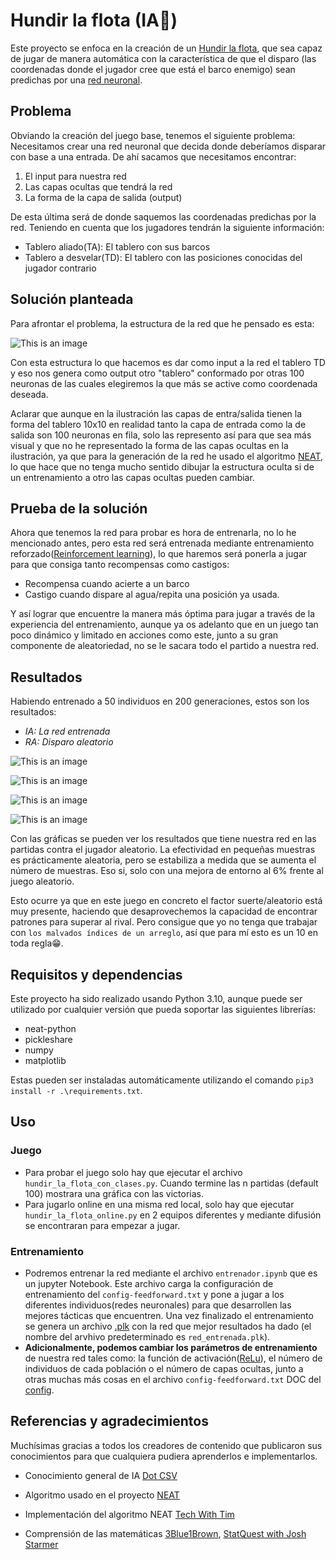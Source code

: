 # Hundir la flota (IA🤖)

Este proyecto se enfoca en la creación de un [Hundir la flota](https://es.wikipedia.org/wiki/Batalla_naval_(juego)), que sea capaz de jugar de manera automática con la característica de que el disparo (las coordenadas donde el jugador cree que está el barco enemigo) sean predichas por una [red neuronal](https://en.wikipedia.org/wiki/Feedforward_neural_network).

## Problema

Obviando la creación del juego base, tenemos el siguiente problema:
Necesitamos crear una red neuronal que decida donde deberíamos disparar con base a una entrada. De ahí sacamos que necesitamos encontrar:

1. El input para nuestra red
2. Las capas ocultas que tendrá la red
3. La forma de la capa de salida (output)

De esta última será de donde saquemos las coordenadas predichas por la red. Teniendo en cuenta que los jugadores tendrán la siguiente información:

* Tablero aliado(TA): El tablero con sus barcos
* Tablero a desvelar(TD): El tablero con las posiciones conocidas del jugador contrario

## Solución planteada

Para afrontar el problema, la estructura de la red que he pensado es esta:

![This is an image](resources/red_img.png)

Con esta estructura lo que hacemos es dar como input a la red el tablero TD y eso nos genera como output otro "tablero" conformado por otras 100 neuronas de las cuales elegiremos la que más se active como coordenada deseada.

Aclarar que aunque en la ilustración las capas de entra/salida tienen la forma del tablero 10x10 en realidad tanto la capa de entrada como la de salida son 100 neuronas en fila, solo las represento así para que sea más visual y que no he representado la forma de las capas ocultas en la ilustración, ya que para la generación de la red he usado el algoritmo [NEAT](https://neat-python.readthedocs.io/en/latest/neat_overview.html), lo que hace que no tenga mucho sentido dibujar la estructura oculta si de un entrenamiento a otro las capas ocultas pueden cambiar.

## Prueba de la solución

Ahora que tenemos la red para probar es hora de entrenarla, no lo he mencionado antes, pero esta red será entrenada mediante entrenamiento reforzado([Reinforcement learning](https://en.wikipedia.org/wiki/Reinforcement_learning)), lo que haremos será ponerla a jugar para que consiga tanto recompensas como castigos:

* Recompensa cuando acierte a un barco
* Castigo cuando dispare al agua/repita una posición ya usada.

Y así lograr que encuentre la manera más óptima para jugar a través de la experiencia del entrenamiento, aunque ya os adelanto que en un juego tan poco dinámico y limitado en acciones como este, junto a su gran componente de aleatoriedad, no se le sacara todo el partido a nuestra red.

## Resultados

Habiendo entrenado a 50 individuos en 200 generaciones, estos son los resultados:

* *IA: La red entrenada*
* *RA: Disparo aleatorio*

![This is an image](resultado_de_partidas/10_partidas/0.png)

![This is an image](resultado_de_partidas/100_partidas/0.png)

![This is an image](resultado_de_partidas/1000_partidas/0.png)

![This is an image](resultado_de_partidas/10_000-partidas.png)

Con las gráficas se pueden ver los resultados que tiene nuestra red en las partidas contra el jugador aleatorio. La efectividad en pequeñas muestras es prácticamente aleatoria, pero se estabiliza a medida que se aumenta el número de muestras. Eso si, solo con una mejora de entorno al 6% frente al juego aleatorio.

Esto ocurre ya que en este juego en concreto el factor suerte/aleatorio está muy presente, haciendo que desaprovechemos la capacidad de encontrar patrones para superar al rival. Pero consigue que yo no tenga que trabajar con ``los malvados índices de un arreglo``, así que para mí esto es un 10 en toda regla😁.

## Requisitos y dependencias

Este proyecto ha sido realizado usando Python 3.10, aunque puede ser utilizado por cualquier versión que pueda soportar las siguientes librerías:

* neat-python
* pickleshare
* numpy
* matplotlib

Estas pueden ser instaladas automáticamente utilizando el comando ``pip3 install -r .\requirements.txt``.

## Uso

### Juego

* Para probar el juego solo hay que ejecutar el archivo ``hundir_la_flota_con_clases.py``. Cuando termine las n partidas (default 100) mostrara una gráfica con las victorias.
* Para jugarlo online en una misma red local, solo hay que ejecutar ``hundir_la_flota_online.py`` en 2 equipos diferentes y mediante difusión se encontraran para empezar a jugar.

### Entrenamiento

* Podremos entrenar la red mediante el archivo ``entrenador.ipynb`` que es un jupyter Notebook. Este archivo carga la configuración de entrenamiento del ``config-feedforward.txt`` y pone a jugar a los diferentes individuos(redes neuronales) para que desarrollen las mejores tácticas que encuentren. Una vez finalizado el entrenamiento se genera un archivo [.plk](https://docs.python.org/3/library/pickle.html) con la red que mejor resultados ha dado (el nombre del arvhivo predeterminado es ``red_entrenada.plk``).
* **Adicionalmente, podemos cambiar los parámetros de entrenamiento** de nuestra red tales como: la función de activación([ReLu](https://en.wikipedia.org/wiki/Activation_function)), el número de individuos de cada población o el número de capas ocultas, junto a otras muchas más cosas en el archivo ``config-feedforward.txt`` DOC del [config](https://neat-python.readthedocs.io/en/latest/config_file.html#neat-sectionhttps:/).

## Referencias y agradecimientos

Muchísimas gracias a todos los creadores de contenido que publicaron sus conocimientos para que cualquiera pudiera aprenderlos e implementarlos.

* Conocimiento general de IA [Dot CSV](https://www.youtube.com/@DotCSV)
* Algoritmo usado en el proyecto [NEAT](https://nn.cs.utexas.edu/downloads/papers/stanley.cec02.pdf)

* Implementación del algoritmo NEAT [Tech With Tim](https://www.youtube.com/watch?v=wQWWzBHUJWM&list=PLzMcBGfZo4-lwGZWXz5Qgta_YNX3_vLS2&index=6)
* Comprensión de las matemáticas [3Blue1Brown](https://www.youtube.com/@3blue1brown), [StatQuest with Josh Starmer](https://www.youtube.com/@statquest)
